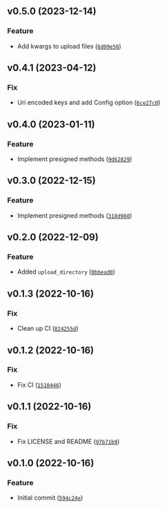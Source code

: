 <!--next-version-placeholder-->

## v0.5.0 (2023-12-14)
### Feature
* Add kwargs to upload files ([`6d09e56`](https://github.com/rawmarshmellows/pys3thon/commit/6d09e563855ce16b8a358616b3731e2868747c10))

## v0.4.1 (2023-04-12)
### Fix
* Uri encoded keys and add Config option ([`6ce27c0`](https://github.com/rawmarshmellows/pys3thon/commit/6ce27c05d0cdb81e21e5b97973ea0927fc23b8ba))

## v0.4.0 (2023-01-11)
### Feature
* Implement presigned methods ([`9d62829`](https://github.com/kevinlu1211/pys3thon/commit/9d62829bd384a6c81ed4d9cbdebfb1e911e9ec14))

## v0.3.0 (2022-12-15)
### Feature
* Implement presigned methods ([`318d960`](https://github.com/kevinlu1211/pys3thon/commit/318d9601b0ffa16b43cb3af3da9ff02927e0946a))

## v0.2.0 (2022-12-09)
### Feature
* Added `upload_directory` ([`0bbead0`](https://github.com/kevinlu1211/pys3thon/commit/0bbead0c6ff0195a4e028e3ad050ee8b571d6950))

## v0.1.3 (2022-10-16)
### Fix
* Clean up CI ([`824255d`](https://github.com/kevinlu1211/pys3thon/commit/824255dcc6f6f1b124937b35e31b150d1d3a1aa2))

## v0.1.2 (2022-10-16)
### Fix
* Fix CI ([`1510446`](https://github.com/kevinlu1211/pys3thon/commit/1510446c281d9fb448e7b0605d589524c7a810ea))

## v0.1.1 (2022-10-16)
### Fix
* Fix LICENSE and README ([`97b71b9`](https://github.com/kevinlu1211/pys3thon/commit/97b71b9d570a2dd054c6df17a9b75f0bb5a1a921))

## v0.1.0 (2022-10-16)
### Feature
* Initial commit ([`594c24e`](https://github.com/kevinlu1211/pys3thon/commit/594c24eaf7ef7cd63b474aac34396d9e8e1e4995))
